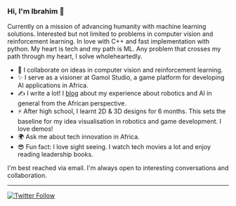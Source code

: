 ### Hi, I'm Ibrahim 👋

Currently on a mission of advancing humanity with machine learning solutions. Interested but not limited to problems in computer vision and reinforcement learning. In love with C++ and fast implementation with python. My heart is tech and my path is ML. Any problem that crosses my path through my heart, I solve wholeheartedly.

  * 🤝 I collaborate on ideas in computer vision and reinforcement learning.
  * ✨ I serve as a visioner at Gamol Studio, a game platform  for developing AI applications in Africa.
  * ✍ I write a lot! I [blog](https://ibrahimgbadegesin.blogspot.com/) about my experience about robotics and AI in general from the African perspective.
  * ⚡ After high school, I learnt 2D & 3D designs for 6 months. This sets the baseline for my idea visualisation in robotics and game development. I love demos!
  * 🌍 Ask me about tech innovation in Africa.
  * 😎 Fun fact: I love sight seeing. I watch tech movies a lot and enjoy reading leadership books.

I'm best reached via email. I'm always open to interesting conversations and collaboration.

 
---
[![Twitter Follow](https://img.shields.io/twitter/follow/Engrgit?label=Follow&style=social)](https://twitter.com/Engrgit)

